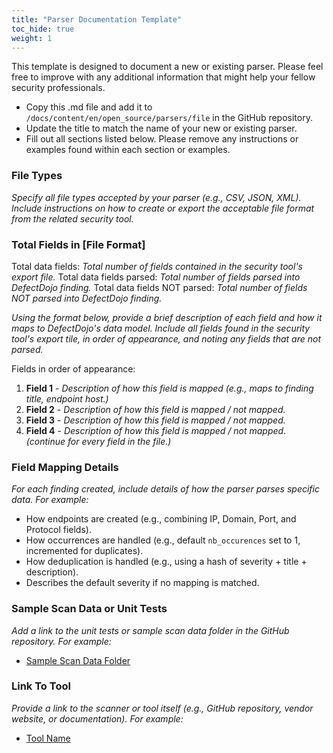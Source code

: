 ```yaml
---
title: "Parser Documentation Template"
toc_hide: true
weight: 1
---
```


This template is designed to document a new or existing parser. Please feel free to improve with any additional information that might help your fellow security professionals.

* Copy this .md file and add it to `/docs/content/en/open_source/parsers/file` in the GitHub repository.
* Update the title to match the name of your new or existing parser.
* Fill out all sections listed below. Please remove any instructions or examples found within each section or examples.

### File Types
_Specify all file types accepted by your parser (e.g., CSV, JSON, XML)._
_Include instructions on how to create or export the acceptable file format from the related security tool._

### Total Fields in [File Format]
Total data fields:  _Total number of fields contained in the security tool's export file._
Total data fields parsed:  _Total number of fields parsed into DefectDojo finding._
Total data fields NOT parsed: _Total number of fields NOT parsed into DefectDojo finding._

_Using the format below, provide a brief description of each field and how it maps to DefectDojo's data model._
_Include all fields found in the security tool's export tile, in order of appearance, and noting any fields that are not parsed._

Fields in order of appearance:
1. **Field 1** - _Description of how this field is mapped (e.g., maps to finding title, endpoint host.)_
2. **Field 2** - _Description of how this field is mapped / not mapped._
3. **Field 3** - _Description of how this field is mapped / not mapped._
4. **Field 4** - _Description of how this field is mapped / not mapped._
_(continue for every field in the file.)_

### Field Mapping Details
_For each finding created, include details of how the parser parses specific data. For example:_
- How endpoints are created (e.g., combining IP, Domain, Port, and Protocol fields).
- How occurrences are handled (e.g., default `nb_occurences` set to 1, incremented for duplicates).
- How deduplication is handled (e.g., using a hash of severity + title + description).
- Describes the default severity if no mapping is matched.

### Sample Scan Data or Unit Tests
_Add a link to the unit tests or sample scan data folder in the GitHub repository. For example:_
- [Sample Scan Data Folder](https://github.com/DefectDojo/django-DefectDojo/tree/master/unittests/scans/[parser-name])

### Link To Tool
_Provide a link to the scanner or tool itself (e.g., GitHub repository, vendor website, or documentation). For example:_
- [Tool Name](https://www.example.com/)
